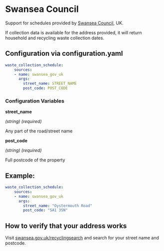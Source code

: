 # Swansea Council

Support for schedules provided by [Swansea Council](https://swansea.gov.uk/), UK.

If collection data is available for the address provided, it will return household and recycling waste collection dates.


## Configuration via configuration.yaml

```yaml
waste_collection_schedule:
    sources:
    - name: swansea_gov_uk
      args:
        street_name: STREET_NAME
        post_code: POST_CODE
```

### Configuration Variables

**street_name** 

_(string) (required)_

Any part of the road/street name

**post_code**

_(string) (required)_

Full postcode of the property

## Example:

```yaml
waste_collection_schedule:
    sources:
    - name: swansea_gov_uk
      args:
        street_name: "Oystermouth Road"
        post_code: "SA1 3SN"
```

## How to verify that your address works

Visit [swansea.gov.uk/recyclingsearch](https://swansea.gov.uk/recyclingsearch) and search for your street name and postcode.
